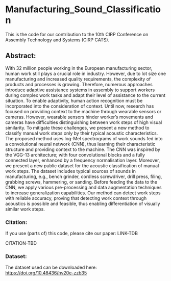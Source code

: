 # Manufacturing_Sound_Classification

This is the code for our contribution to the 10th CIRP Conference on Assembly Technology and Systems (CIRP CATS).

## Abstract:
With 32 million people working in the European manufacturing sector, human work still plays a crucial role in industry. However, due to lot size one manufacturing and increased quality requirements, the complexity of products and processes is growing. Therefore, numerous approaches introduce adaptive assistance systems in assembly to support workers during complex work tasks and adapt their level of assistance to the current situation. To enable adaptivity, human action recognition must be incorporated into the consideration of context. Until now, research has focused on providing context to the machine through wearable sensors or cameras. However, wearable sensors hinder worker’s movements and cameras have difficulties distinguishing between work steps of high visual similarity. To mitigate these challenges, we present a new method to classify manual work steps only by their typical acoustic characteristics. The proposed method uses log-Mel spectrograms of work sounds fed into a convolutional neural network (CNN), thus learning their characteristic structure and providing context to the machine. The CNN was inspired by the VGG-13 architecture; with four convolutional blocks and a fully connected layer, enhanced by a frequency normalisation layer. Moreover, we present a new public dataset for the acoustic classification of manual work steps. The dataset includes typical sources of sounds in manufacturing, e.g., bench grinder, cordless screwdriver, drill press, filing, grabbing screws, hammering, or sanding. Before feeding the data to the CNN, we apply various pre-processing and data augmentation techniques to increase generalization capabilities. Our method can detect work steps with reliable accuracy, proving that detecting work context through acoustics is possible and feasible, thus enabling differentiation of visually similar work steps.

### Citation:
If you use (parts of) this code, please cite our paper: LINK-TDB

CITATION-TBD

### Dataset:
The dataset used can be downloaded here: https://doi.org/10.48436/hv20e-zzb35
